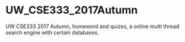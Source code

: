 # UW_CSE333_2017Autumn
UW CSE333 2017 Autumn, homeword and quizes, a online multi thread search engine with certain databases.
